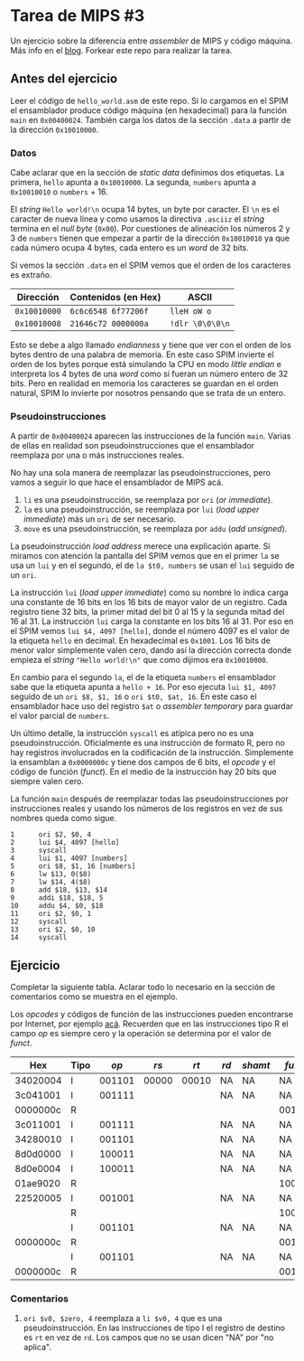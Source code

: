 # Tarea de MIPS \#3

Un ejercicio sobre la diferencia entre _assembler_ de MIPS y código máquina.
Más info en el [blog](https://la35.net/orga/mips-maquina.html). Forkear este repo para realizar la tarea.

## Antes del ejercicio

Leer el código de `hello_world.asm` de este repo. Si lo cargamos en el SPIM el ensamblador produce código máquina (en hexadecimal) para la función `main` en `0x00400024`. También carga los datos de la sección `.data` a partir de la dirección `0x10010000`.

### Datos

Cabe aclarar que en la sección de _static data_ definimos dos etiquetas. La primera, `hello` apunta a `0x10010000`. La segunda, `numbers` apunta a `0x10010010` o `numbers` + 16.

El _string_ `Hello world!\n` ocupa 14 bytes, un byte por caracter. El `\n` es el caracter de nueva línea y como usamos la directiva `.asciiz` el _string_ termina en el _null byte_ (`0x00`).  Por cuestiones de alineación los números 2 y 3 de `numbers` tienen que empezar a partir de la dirección `0x10010010` ya que cada número ocupa 4 bytes, cada entero es un _word_ de 32 bits.

Si vemos la sección `.data` en el SPIM vemos que el orden de los caracteres es extraño.

|Dirección   | Contenidos (en Hex) | ASCII         |
|------------|---------------------|---------------|
|`0x10010000`|`6c6c6548 6f77206f`  |`lleH oW o`    |
|`0x10010008`|`21646c72 0000000a`  |`!dlr \0\0\0\n`|

Esto se debe a algo llamado _endianness_ y tiene que ver con el orden de los bytes dentro de una palabra de memoria. En este caso SPIM invierte el orden de los bytes porque está simulando la CPU en modo _little endian_ e interpreta los 4 bytes de una _word_ como si fueran un número entero de 32 bits. Pero en realidad en memoria los caracteres se guardan en el orden natural, SPIM lo invierte por nosotros pensando que se trata de un entero.

### Pseudoinstrucciones

A partir de `0x00400024` aparecen las instrucciones de la función `main`. Varias de ellas en realidad son pseudoinstrucciones que el ensamblador reemplaza por una o más instrucciones reales.

No hay una sola manera de reemplazar las pseudoinstrucciones, pero vamos a seguir lo que hace el ensamblador de MIPS acá.

1. `li` es una pseudoinstrucción, se reemplaza por `ori` (_or immediate_).
2. `la` es una pseudoinstrucción, se reemplaza por `lui` (_load upper immediate_) más un `ori` de ser necesario.
3. `move` es una pseudoinstrucción, se reemplaza por `addu` (_add unsigned_).

La pseudoinstrucción _load address_ merece una explicación aparte. Si miramos con atención la pantalla del SPIM vemos que en el primer `la` se usa un `lui` y en el segundo, el de `la $t0, numbers` se usan el `lui` seguido de un `ori`.

La instrucción `lui` (_load upper immediate_) como su nombre lo indica carga una constante de 16 bits en los 16 bits de mayor valor de un registro. Cada registro tiene 32 bits, la primer mitad del bit 0 al 15 y la segunda mitad del 16 al 31. La instrucción `lui` carga la constante en los bits 16 al 31. Por eso en el SPIM vemos `lui $4, 4097 [hello]`, donde el número 4097 es el valor de la etiqueta `hello` en decimal. En hexadecimal es `0x1001`. Los 16 bits de menor valor simplemente valen cero, dando así la dirección correcta donde empieza el _string_ `"Hello world!\n"` que como dijimos era `0x10010000`.

En cambio para el segundo `la`, el de la etiqueta `numbers` el ensamblador sabe que la etiqueta apunta a `hello + 16`. Por eso ejecuta `lui $1, 4097` seguido de un `ori $8, $1, 16` o `ori $t0, $at, 16`. En este caso el ensamblador hace uso del registro `$at` o _assembler temporary_ para guardar el valor parcial de `numbers`.   

Un último detalle, la instrucción `syscall` es atípica pero no es una pseudoinstrucción. Oficialmente es una instrucción de formato R, pero no hay registros involucrados en la codificación de la instrucción. Simplemente la ensamblan a `0x0000000c` y tiene dos campos de 6 bits, el _opcode_ y el código de función (_funct_). En el medio de la instrucción hay 20 bits que siempre valen cero.

La función `main` después de reemplazar todas las pseudoinstrucciones por instrucciones reales y usando los números de los registros en vez de sus nombres queda como sigue.

```
1      ori $2, $0, 4
2      lui $4, 4097 [hello]
3      syscall
4      lui $1, 4097 [numbers]
5      ori $8, $1, 16 [numbers]   
6      lw $13, 0($8)
7      lw $14, 4($8)
8      add $18, $13, $14
9      addi $18, $18, 5  
10     addu $4, $0, $18
11     ori $2, $0, 1
12     syscall     
13     ori $2, $0, 10    
14     syscall
```

## Ejercicio

Completar la siguiente tabla. Aclarar todo lo necesario en la sección de comentarios como se muestra en el ejemplo.

Los _opcodes_ y códigos de función de las instrucciones pueden encontrarse por Internet, por ejemplo [acá](https://en.wikibooks.org/wiki/MIPS_Assembly/Instruction_Formats). Recuerden que en las instrucciones tipo R el campo _op_ es siempre cero y la operación se determina por el valor de _funct_.

|Hex     |Tipo|_op_  |_rs_ |_rt_ |_rd_ |_shamt_|_funct_|_imm_           |Comentarios|
|--------|----|------|-----|-----|-----|-------|-------|----------------|---|
|34020004|I   |001101|00000|00010|NA   |NA     |NA     |0000000000000100|\#1|
|3c041001|I   |001111      |     |     |NA     |NA       |NA       |                |   |
|0000000c|R   |      |     |     |     |       |001100       |NA                |   |
|3c011001|I   |001111      |     |     |NA     |NA       |NA       |                |   |
|34280010|I   |001101      |     |     |NA     |NA       |NA       |                |   |
|8d0d0000|I   |100011      |     |     |NA     |NA       |NA       |                |   |
|8d0e0004|I   |100011      |     |     |NA     |NA       |NA       |                |   |
|01ae9020|R   |      |     |     |     |       |100000       |NA                |   |
|22520005|I   |001001      |     |     |NA     |NA       |NA       |                |   |
|        |R   |      |     |     |     |       |100001       |NA                |   |
|        |I   |001101      |     |     |NA     |NA       |NA       |                |   |
|0000000c|R   |      |     |     |     |       |001100       |NA                |   |
|        |I   |001101      |     |     |NA     |NA       |NA       |                |   |
|0000000c|R   |      |     |     |     |       |001100       |NA                |   |

### Comentarios

1. `ori $v0, $zero, 4` reemplaza a `li $v0, 4` que es una pseudoinstrucción. En las instrucciones de tipo I el registro de destino es `rt` en vez de `rd`. Los campos que no se usan dicen "NA" por "no aplica".
